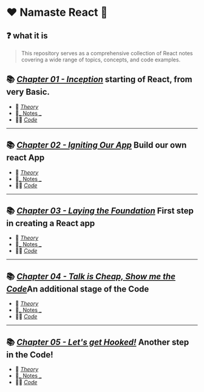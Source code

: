 # ❤️ Namaste React 🙏

## ❓ what it is

> This repository serves as a comprehensive collection of React notes covering a wide range of topics, concepts, and code examples.


## 📚 [_Chapter 01 - Inception_](./Chapter%2001%20-%20Inception/) starting of React, from very Basic.
- 📘 [_Theory_](./Chapter%2001%20-%20Inception/Theory.md)
- 📝[_ Notes _](./Chapter%2001%20-%20Inception/Notes.md) 
- 👨‍💻 [_Code_](./Chapter%2001%20-%20Inception/index.html)

----

## 📚 [_Chapter 02 - Igniting Our App_](./Chapter%2002%20-%20Ignition%20our%20App/) Build our own react App
- 📘 [_Theory_](./Chapter%2002%20-%20Ignition%20our%20App/Theory.md)
- 📝[_ Notes _](./Chapter%2002%20-%20Ignition%20our%20App/Notes.md) 
- 👨‍💻 [_Code_](./Chapter%2002%20-%20Ignition%20our%20App/Codes)

----
## 📚 [_Chapter 03 - Laying the Foundation_](./Chapter%2003%20-%20Laying%20the%20Foundation/) First step in creating a React app
- 📘 [_Theory_](./Chapter%2003%20-%20Laying%20the%20Foundatio/Theory.md)
- 📝[_ Notes _](./Chapter%2003%20-%20Laying%20the%20Foundatio/Notes.md) 
- 👨‍💻 [_Code_](./Chapter%2003%20-%20Laying%20the%20Foundatio/Codes)


----
## 📚 [_Chapter 04 - Talk is Cheap, Show me the Code_](./Chapter%2004%20-%20Talk%20is%20Cheap%2C%20Show%20me%20the%20Code/)An additional stage of the Code 
- 📘 [_Theory_](./Chapter%2004%20-%20Talk%20is%20Cheap%2C%20Show%20me%20the%20Code/Theory.md)
- 📝[_ Notes _](./Chapter%2004%20-%20Talk%20is%20Cheap%2C%20Show%20me%20the%20Code/Notes.md) 
- 👨‍💻 [_Code_](./Chapter%2004%20-%20Talk%20is%20Cheap%2C%20Show%20me%20the%20Code/code)


----
## 📚 [_Chapter 05 - Let's get Hooked!_](./Chapter%2005%20-%20Let's%20get%20Hooked!/) Another step in the Code!
- 📘 [_Theory_](./Chapter%2005%20-%20Let's%20get%20Hooked!/Theory.md)
- 📝[_ Notes _](./Chapter%2005%20-%20Let's%20get%20Hooked!/Notes.md) 
- 👨‍💻 [_Code_](./Chapter%2005%20-%20Let's%20get%20Hooked!/Codes)